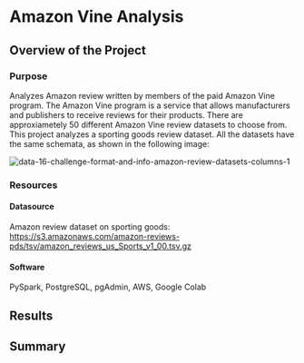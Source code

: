 # Amazon Vine Analysis
## Overview of the Project

### Purpose

Analyzes Amazon review written by members of the paid Amazon Vine program. The Amazon Vine program is a service that allows manufacturers and publishers to receive reviews for their products. There are approxiametely 50 different Amazon Vine review datasets to choose from. This project analyzes a sporting goods review dataset. All the datasets have the same schemata, as shown in the following image:

![data-16-challenge-format-and-info-amazon-review-datasets-columns-1](https://user-images.githubusercontent.com/111299372/216786997-d95a77f7-2e91-478e-b5ad-2fbb3b8322a4.png)



### Resources

#### Datasource
Amazon review dataset on sporting goods: https://s3.amazonaws.com/amazon-reviews-pds/tsv/amazon_reviews_us_Sports_v1_00.tsv.gz

#### Software
PySpark, PostgreSQL, pgAdmin, AWS, Google Colab

## Results

## Summary
